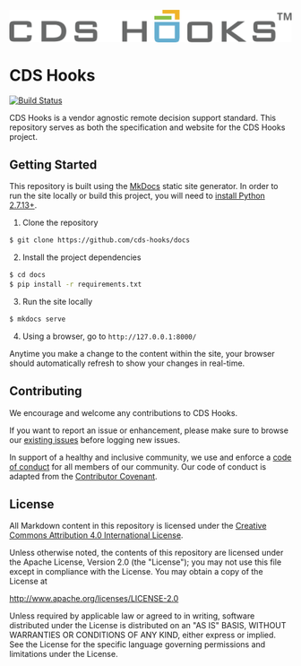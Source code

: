 <p align="center">
  <img src="https://github.com/cds-hooks/docs/raw/master/logo.png">
</p>

# CDS Hooks

[![Build Status](https://api.travis-ci.org/cds-hooks/docs.svg)](https://travis-ci.org/cds-hooks/docs)

CDS Hooks is a vendor agnostic remote decision support standard. This repository serves as both the specification and website for the CDS Hooks project.

## Getting Started

This repository is built using the [MkDocs](http://www.mkdocs.org/) static site generator. In order to run the site locally or build this project, you will need to [install Python 2.7.13+](http://docs.python-guide.org/en/latest/starting/installation/).

1. Clone the repository

```sh
$ git clone https://github.com/cds-hooks/docs
```

2. Install the project dependencies

```sh
$ cd docs
$ pip install -r requirements.txt
```

3. Run the site locally

```sh
$ mkdocs serve
```

4. Using a browser, go to `http://127.0.0.1:8000/`

Anytime you make a change to the content within the site, your browser should automatically refresh to show your changes in real-time.

## Contributing

We encourage and welcome any contributions to CDS Hooks.

If you want to report an issue or enhancement, please make sure to browse our [existing issues](https://github.com/cds-hooks/docs/issues) before logging new issues.

In support of a healthy and inclusive community, we use and enforce a [code of conduct](./CODE_OF_CONDUCT.md) for all members of our community. Our code of conduct is adapted from the [Contributor Covenant](http://contributor-covenant.org/).

## License

All Markdown content in this repository is licensed under the [Creative Commons Attribution 4.0 International License](https://creativecommons.org/licenses/by/4.0/).

Unless otherwise noted, the contents of this repository
are licensed under the Apache License, Version 2.0 (the "License");
you may not use this file except in compliance with the License.
You may obtain a copy of the License at

   http://www.apache.org/licenses/LICENSE-2.0

Unless required by applicable law or agreed to in writing, software
distributed under the License is distributed on an "AS IS" BASIS,
WITHOUT WARRANTIES OR CONDITIONS OF ANY KIND, either express or implied.
See the License for the specific language governing permissions and
limitations under the License.
